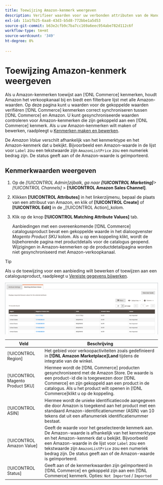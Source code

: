 ```yaml
---
title: Toewijzing Amazon-kenmerk weergeven
description: Verifieer waarden voor uw verbonden attributen van de Handel aan correcte synchronisatie tussen Handel en Amazon.
exl-id: 11a1fb25-6aa8-43d3-b5d8-772bbe1a5d53
source-git-commit: b63e2cfb9c7ba7cc169a6eec954abe782d112c6f
workflow-type: tm+mt
source-wordcount: '349'
ht-degree: 0%

---
```


# Toewijzing Amazon-kenmerk weergeven

Als u Amazon-kenmerken toewijst aan [!DNL Commerce] kenmerken, houdt Amazon het verkoopkanaal bij en biedt een filterbare lijst met alle Amazon-waarden. Op deze pagina kunt u waarden voor de gekoppelde waarden verifiëren [!DNL Commerce] kenmerken correct synchroniseren tussen [!DNL Commerce] en Amazon. U kunt gesynchroniseerde waarden controleren voor Amazon-kenmerken die zijn gekoppeld aan een [!DNL Commerce] kenmerk. Als u uw Amazon-kenmerken wilt maken of bewerken, raadpleegt u [Kenmerken maken en bewerken](./creating-attributes.md).

De _Amazon Value_ verschilt afhankelijk van het kenmerktype en het Amazon-kenmerk dat u bekijkt. Bijvoorbeeld een Amazon-waarde in de lijst voor `Label` zou een tekstwaarde zijn `AmazonListPrice` zou een numeriek bedrag zijn. De status geeft aan of de Amazon-waarde is geïmporteerd.

## Kenmerkwaarden weergeven

1. Op de _[!UICONTROL Admin]_zijbalk, ga naar **[!UICONTROL Marketing]**>_[!UICONTROL Channels]_ > **[!UICONTROL Amazon Sales Channel]**.

1. Klikken **[!UICONTROL Attributes]** in het linkerzijmenu, bepaal de plaats van een attribuut van Amazon, en klik of **[!UICONTROL Create]** of **[!UICONTROL Edit]** in de _[!UICONTROL Action]_kolom.

1. Klik op de knop **[!UICONTROL Matching Attribute Values]** tab.

   Aanbiedingen met een overeenkomende [!DNL Commerce] catalogusproduct bevat een gekoppelde waarde in het dialoogvenster _Magento Product SKU_ kolom. Als u op een koppeling klikt, wordt de bijbehorende pagina met productdetails voor de catalogus geopend. Wijzigingen in Amazon-kenmerken op de productdetailpagina worden niet gesynchroniseerd met Amazon-verkoopkanaal.

>[!TIP]
>Als u de toewijzing voor een aanbieding wilt bewerken of toewijzen aan een catalogusproduct, raadpleegt u [Vereiste gegevens bijwerken](./amazon-manually-update-incomplete-listing.md).

![Kenmerkwaarden weergeven](assets/amazon-managing-attribute-values.png)

| Veld | Beschrijving |
|--- |--- |
| [!UICONTROL Region] | Het gebied voor verkoopactiviteiten zoals gedefinieerd in **[!DNL Amazon Marketplace]Land** tijdens de integratie van de winkel. |
| [!UICONTROL Magento Product SKU] | Hiermee wordt de [!DNL Commerce] producten gesynchroniseerd met de Amazon Store. De waarde is een product-id die is toegewezen door [!DNL Commerce] en zijn gekoppeld aan een product in de catalogus. Als u het product wilt openen in [!DNL Commerce]klikt u op de koppeling. |
| [!UICONTROL ASIN] | Hiermee wordt de unieke identificatiecode aangegeven die door Amazon is toegekend aan het product met een standaard Amazon-identificatienummer (ASIN) van 10 tekens dat uit een alfanumeriek identificatienummer bestaat. |
| [!UICONTROL Amazon Value] | Geeft de waarde voor het geselecteerde kenmerk aan. De Amazon-waarde is afhankelijk van het kenmerktype en het Amazon-kenmerk dat u bekijkt. Bijvoorbeeld een Amazon-waarde in de lijst voor `Label` zou een tekstwaarde zijn `AmazonListPrice` zou een numeriek bedrag zijn. De status geeft aan of de Amazon-waarde is geïmporteerd. |
| [!UICONTROL Status] | Geeft aan of de kenmerkwaarden zijn geïmporteerd in [!DNL Commerce] en gekoppeld zijn aan een [!DNL Commerce] kenmerk. Opties: `Not Imported` / `Imported` |
